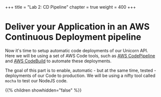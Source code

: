 +++
title = "Lab 2: CD Pipeline"
chapter = true
weight = 400
+++

# Deliver your Application in an AWS Continuous Deployment pipeline

Now it's time to setup automatic code deployments of our Unicorn API. Here we will be using a set of AWS Code tools, such as [AWS CodePipeline](https://aws.amazon.com/codepipeline/) and [AWS CodeBuild](https://aws.amazon.com/codebuild/) to automate these deployments. 

The goal of this part is to enable, automatic - but at the same time, tested - deployments of our Code to production. We will be using a nifty tool called `mocha` to test our NodeJS code. 


{{% children showhidden="false" %}}

